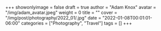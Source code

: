 +++
showonlyimage = false
draft = true
author = "Adam Knox"
avatar = "/img/adam_avatar.jpeg"
weight = 0
title = ""
cover = "/img/post/photography/2022_01/.jpg"
date = "2022-01-08T00:01:01-06:00"
categories = ["Photography", "Travel"]
tags = []
+++
<!--more-->
